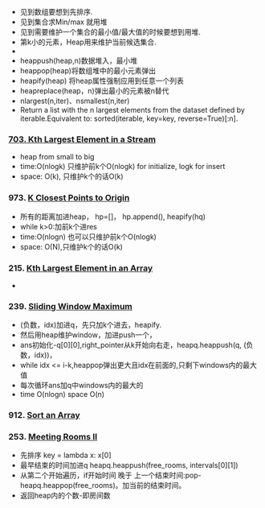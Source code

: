 - 见到数组要想到先排序.
- 见到集合求Min/max 就用堆
- 见到需要维护一个集合的最小值/最大值的时候要想到用堆.
- 第k小的元素，Heap用来维护当前候选集合.
- 
- heappush(heap,n)数据堆入，最小堆
- heappop(heap)将数组堆中的最小元素弹出
- heapify(heap) 将heap属性强制应用到任意一个列表
- heapreplace(heap，n)弹出最小的元素被n替代
- nlargest(n,iter)、nsmallest(n,iter)
- Return a list with the n largest elements from the dataset defined by iterable.Equivalent to: sorted(iterable, key=key, reverse=True)[:n].

### [703. Kth Largest Element in a Stream](https://github.com/liangliang1120/leetcode/blob/main/notes/703-Kth-Largest-Element-in-a-Stream.py)
- heap from small to big
- time:O(nlogk) 只维护前k个O(nlogk) for initialize, logk for insert
- space: O(k), 只维护k个的话O(k)


### 973. [K Closest Points to Origin](https://github.com/liangliang1120/leetcode/blob/main/solutions/Heap_973.py)
- 所有的距离加进heap， hp=[]， hp.append(), heapify(hq)
- while k>0:加前k个进res
- time:O(nlogn) 也可以只维护前k个O(nlogk)
- space: O(N),只维护k个的话O(k)

### 215. [Kth Largest Element in an Array](https://github.com/liangliang1120/leetcode/blob/main/solutions/Heap_215.py)
- 


### 239. [Sliding Window Maximum](https://github.com/liangliang1120/leetcode/blob/main/solutions/Heap_239.py)
- (负数，idx)加进q，先只加k个进去，heapify.  
- 然后用heap维护window，加进push一个，
- ans初始化-q[0][0],right_pointer从k开始向右走，heapq.heappush(q, (负数，idx))，
- while idx <= i-k,heappop弹出更大且idx在前面的,只剩下windows内的最大值
- 每次循环ans加q中windows内的最大的
- time O(nlogn) space O(n)

### 912. [Sort an Array](https://github.com/liangliang1120/leetcode/blob/main/solutions/Heap_912.py)

### 253. [Meeting Rooms II](https://github.com/liangliang1120/leetcode/blob/main/solutions/Heap_253.py)
- 先排序 key = lambda x: x[0]
- 最早结束的时间加进q   heapq.heappush(free_rooms, intervals[0][1])
- 从第二个开始遍历，if开始时间 晚于 上一个结束时间:pop-heapq.heappop(free_rooms)。加当前的结束时间。
- 返回heap内的个数-即房间数





